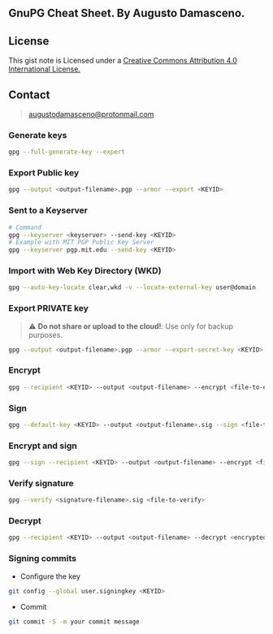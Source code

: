 ## GnuPG Cheat Sheet. By Augusto Damasceno.

## License
This gist note is Licensed under a [ Creative Commons Attribution 4.0 International License.](https://creativecommons.org/licenses/by/4.0/) 
## Contact
> [augustodamasceno@protonmail.com](mailto:augustodamasceno@protonmail.com)

### Generate keys
```bash
gpg --full-generate-key --expert
```

### Export Public key
```bash
gpg --output <output-filename>.pgp --armor --export <KEYID>
```

### Sent to a Keyserver
```bash  
# Command
gpg --keyserver <keyserver> --send-key <KEYID>  
# Example with MIT PGP Public Key Server
gpg --keyserver pgp.mit.edu --send-key <KEYID>  
```  

### Import with Web Key Directory (WKD)
```bash
gpg --auto-key-locate clear,wkd -v --locate-external-key user@domain
```

### Export PRIVATE key
> :warning: **Do not share or upload to the cloud!**: Use only for backup purposes.
```bash
gpg --output <output-filename>.pgp --armor --export-secret-key <KEYID>
```

### Encrypt
```bash
gpg --recipient <KEYID> --output <output-filename> --encrypt <file-to-encrypt>
```

### Sign
```bash
gpg --default-key <KEYID> --output <output-filename>.sig --sign <file-to-sign>
```

### Encrypt and sign
```bash
gpg --sign --recipient <KEYID> --output <output-filename> --encrypt <file-to-encrypt>
```

### Verify signature
```bash
gpg --verify <signature-filename>.sig <file-to-verify>
```

### Decrypt
```bash
gpg --recipient <KEYID> --output <output-filename> --decrypt <encrypted-file>
```

### Signing commits
* Configure the key
```bash
git config --global user.signingkey <KEYID>
```
* Commit
```bash
git commit -S -m your commit message
```